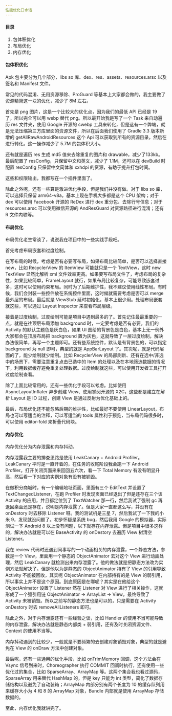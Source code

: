 ```yaml
---
性能优化口水话
---
```


#### 目录

1. 包体积优化
2. 布局优化
3. 内存优化

#### 包体积优化

Apk 包主要分为几个部分，libs so 库、dex、res、assets、resources.arsc 以及签名和 Manifest 文件。

常见的代码混淆、无用资源移除、ProGuard 等基本上大家都会做的，我主要做了资源精简这一块的优化，减少了 8M 左右。

首先是 png 图片，这是一个比较大的优化点，因为我们的最低 API 已经是 19 了，所以完全可以用 webp 替代 png。所以最开始我是写了一个 Task 来自动遍历 res 文件夹，使用 Google 开源的 cwebp 工具来转化，但是这有一个弊端，就是无法压缩第三方库里面的资源文件，所以在后面我们使用了 Gradle 3.3  版本新增的 getAllRawAndroidResources 这个 Api 可以获取到所有的资源目录，然后在进行转化。这一操作减少了 5.7M 的包体积大小。

还有就是遍历 res 生成 md5 值来去除重复的图片和 drawable，减少了133kb。最后配置了 resConfig，只保留中文和英文，减少了 1.1M，还可以在 devBuild 时配置 resConfig 只保留中文简体和 xxhdpi 的资源，有助于提升打包时间。

这些和权限输出，我都写在一个插件里面了。

除此之外呢，还有一些算是激进优化手段，但是我们并没有做。对于 libs so 库，可以选择只保留 arm64-v8a，基本上现在手机大多都是这个 CPU 架构；对于 dex 可以使用 Facebook 开源的 ReDex 进行 dex 重分包、去除行号信息；对于 resources.arsc 可以使用微信开源的 AndResGuard 对资源路径进行混淆；还有 R 文件内联等。

#### 布局优化

布局优化老生常谈了，说说我在项目中的一些实践手段吧。

首先考虑布局嵌套和过度绘制。

在写布局的时候，考虑是否有必要写布局，如果布局比较简单，是否可以选择直接 new，比如 RecyclerView 的 ItemView 可能就只是一个 TextView，这时 new TextView 显然比解析 xml 文件效率更高。如果要写布局文件了，考虑布局的复杂性，如果比较简单，FrameLayout 就行，如果布局比较复杂，可能导致嵌套过多，这时可以使用约束布局。同时为了后期维护性，我不建议使用线性布局。有时候，我们会封装一些控件放在系统控件里面，这时候就需要考虑是否可以 merge 最外层的布局。最后就是 ViewStub 延时初始化，基本上很少用。处理布局嵌套就这些，可以通过 Layout Inspector 来查看布局层级。

接着是过度绘制，过度绘制可能是项目中遇到最多的了。首先记住最最重要的一点，就是在往顶层布局添加 background 时，一定要考虑是否有必要。我们的 Activity 的默认主题色是灰白色，如果 UI 图给的背景色是白色，基本上无一例外大家都会在顶层布局把 background 置为灰色，这就导致了一层过度绘制，解决办法很简单，再写一个主题即可。还有些系统控件，默认是有背景色的，可以指定 background 为 null 即可，典型的就是 AppBarLayout 了。其次呢，就是代码层面的了，能少绘制就少绘制。比如 RecyclerView 的局部刷新、还有在选中/非选中的场景下，需要注意重复点击已选中的 Item 的处理以及在本地筛选数据的情况下，利用数据缓存避免重复处理数据。过度绘制就这些，可以使用开发者工具打开过度绘制查看。

除了上面比较常用的，还有一些优化手段可以考虑。比如使用 AsyncLayoutInflater 异步创建 View、使用掌阅开源的 X2C，这些都是建立在解析 Layout 是 IO 过程，创建 View 是通过反射为优化基础上的。

最后，布局优化还不能忽略后期的维护性，比如最好不要使用 LinearLayout，布局也可以写适当的注释，可以写适当的 tools 属性利于预览，当布局代码很多时，可以使用 editor-fold 来折叠代码块。

#### 内存优化

内存优化分为内存泄露和内存抖动。

内存泄露我主要的排查思路是使用 LeakCanary + Android Profiler。LeakCanary 平时是一直开着的，在任务的收尾阶段我会跑一下 Android Profiler。打开关闭页面来来回回五六次，看一下 Total Memory 有没有明显升高，然后看一下对应的实例对象有没有被销毁。

在做积分商城时，有一个编辑地址页面，里面有三个 EditText 并设置了 TextChangedListener，在跑 Profiler 时发现页面已经退出了但是还存在三个该 Activity 的应用，并且都定位到了 TextWatcher 那一行，然后我试了强制 gc 再退回桌面还是存在，说明是内存泄露了。但是大家一直都这么写，并没有在 onDestory 时去移除 Listener 呀。我的测试机是三星 7，然后我试了一下我的小米 9，发现就没问题了。初步怀疑是系统 bug，然后我用 Google 的模拟器，实际测试一下 Android 8 以上没有问题，以下就存在内存泄露。但是项目中很多这样的，解决办法就是可以在 BaseActivity 的 onDestory 去遍历 View 树清空 Listener。

我在 review 代码时还遇到同事写的一个动画相关的内存泄露，一个静态方法，参数是一个 View，里面用一个静态的 ObjectAnimator 去对这个 View 进行动画处理，然后 LeakCanary 就检测出来内存泄露了。他的做法就是把静态方法改为实例方法就解决了。但是他以为是静态的 ObjectAnimator 持有了 View 的引用导致 Activity 不能被回收，其实呢 ObjectAnimator 在内部持有的是 View 的弱引用，所以事实上并不是这个原因。到底原因是在哪呢？其实是在他给这个 ObjectAnimator 设置了 Listener 然在 Listener 对 View 进行了相关操作，这就形成了一个强引用链 ObjectAnimator -> ArrayList -> View，最终导致了 Activity 未被销毁。所以之前写的静态方法也是可以的，只是需要在 Activity onDestory 时去 removeAllListeners 即可。

除此之外，对于内存泄露还有一些经验之谈，比如 Handler 的使用不当可能导致的内存泄露，解决办法就是静态内部类 + 弱引用，还有及时关闭资源文件、Context 的使用不当等。

内存抖动遇到的比较少，一般就是不要频繁的去创建对象销毁对象，典型的就是避免在 View 的 onDraw 方法中创建对象。

最后呢，还有一些通用的优化手段，比如 onTrimMemory 回调，这个方法会在 Vsync 信号到来时，Choreographer 执行 COMMIT 回调时执行，还有使用一些优化过的集合，比如 SparseArray、ArrayMap 等。这两个集合我也看过源码，SparseArray 用来替代 HashMap 的，但是 key 只能为 int 类型，简化了数据存储结构以及避免了自动装箱；ArrayMap 内部分别有两个长度为 10 的缓存队列用来缓存大小为 4 和 8 的 ArrayMap 对象，Bundle 内部就是使用 ArrayMap 存储数据的。

至此，内存优化我就讲完了。




